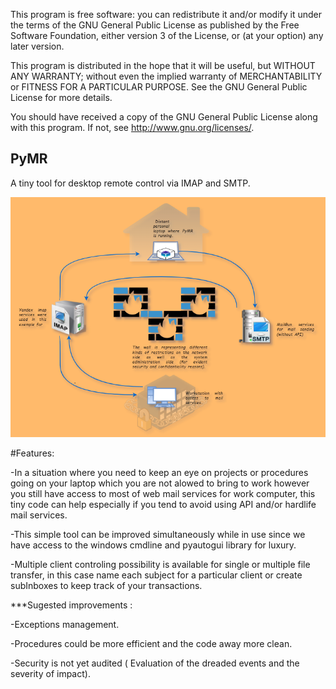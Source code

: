 This program is free software: you can redistribute it and/or modify it under the terms of the GNU General Public License as published by the Free Software Foundation, either version 3 of the License, or (at your option) any later version.

This program is distributed in the hope that it will be useful, but WITHOUT ANY WARRANTY; without even the implied warranty of MERCHANTABILITY or FITNESS FOR A PARTICULAR PURPOSE. See the GNU General Public License for more details.

You should have received a copy of the GNU General Public License along with this program. If not, see http://www.gnu.org/licenses/.

## PyMR

A tiny tool for desktop remote control via IMAP and SMTP.

![ILLUSTRATION](https://github.com/H-Ismael/PyRD/blob/master/Capture.PNG?raw=true)

#Features:

-In a situation where you need to keep an eye on projects or procedures going on your laptop which you are not alowed to bring to work however you still have access to most of web mail services for work computer, this tiny code can help especially if you tend to avoid using API and/or hardlife mail services.

-This simple tool can be improved simultaneously while in use since we have access to the windows cmdline and pyautogui library for luxury.

-Multiple client controling possibility is available for single or multiple file transfer, in this case name each subject for a particular client or create subInboxes to keep track of your transactions.


***Sugested improvements : 

-Exceptions management.

-Procedures could be more efficient and the code away more clean.

-Security is not yet audited ( Evaluation of the dreaded events and the severity of impact).
